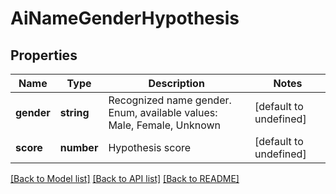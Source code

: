 
# AiNameGenderHypothesis

## Properties
Name | Type | Description | Notes
------------ | ------------- | ------------- | -------------
**gender** | **string** | Recognized name gender. Enum, available values: Male, Female, Unknown | [default to undefined]
**score** | **number** | Hypothesis score              | [default to undefined]



[[Back to Model list]](README.md#documentation-for-models) [[Back to API list]](README.md#documentation-for-api-endpoints) [[Back to README]](README.md)
